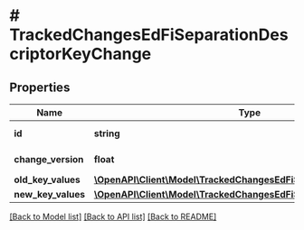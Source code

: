 # # TrackedChangesEdFiSeparationDescriptorKeyChange

## Properties

Name | Type | Description | Notes
------------ | ------------- | ------------- | -------------
**id** | **string** | Resource identifier | [optional]
**change_version** | **float** | Change version | [optional]
**old_key_values** | [**\OpenAPI\Client\Model\TrackedChangesEdFiSeparationDescriptorKey**](TrackedChangesEdFiSeparationDescriptorKey.md) |  | [optional]
**new_key_values** | [**\OpenAPI\Client\Model\TrackedChangesEdFiSeparationDescriptorKey**](TrackedChangesEdFiSeparationDescriptorKey.md) |  | [optional]

[[Back to Model list]](../../README.md#models) [[Back to API list]](../../README.md#endpoints) [[Back to README]](../../README.md)
